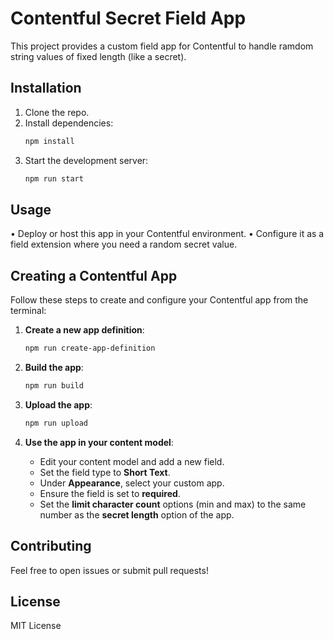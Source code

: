 # Contentful Secret Field App

This project provides a custom field app for Contentful to handle ramdom string values of fixed length (like a secret).

## Installation

1. Clone the repo.
2. Install dependencies:
   ```bash
   npm install
   ```
3. Start the development server:
   ```bash
   npm run start
   ```

## Usage

• Deploy or host this app in your Contentful environment.
• Configure it as a field extension where you need a random secret value.

## Creating a Contentful App

Follow these steps to create and configure your Contentful app from the terminal:

1. **Create a new app definition**:
   ```bash
   npm run create-app-definition
   ```

2. **Build the app**:
   ```bash
   npm run build
   ```

3. **Upload the app**:
   ```bash
   npm run upload
   ```

4. **Use the app in your content model**:
   - Edit your content model and add a new field.
   - Set the field type to **Short Text**.
   - Under **Appearance**, select your custom app.
   - Ensure the field is set to **required**.
   - Set the **limit character count** options (min and max) to the same number as the **secret length** option of the app.

## Contributing

Feel free to open issues or submit pull requests!

## License

MIT License
